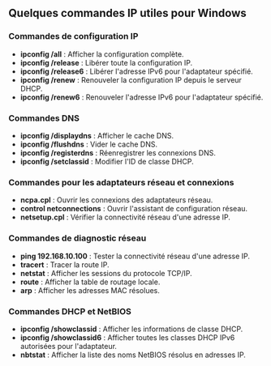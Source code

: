 ## Quelques commandes IP utiles pour Windows  

### Commandes de configuration IP  
- **ipconfig /all** : Afficher la configuration complète.  
- **ipconfig /release** : Libérer toute la configuration IP.  
- **ipconfig /release6** : Libérer l'adresse IPv6 pour l'adaptateur spécifié.  
- **ipconfig /renew** : Renouveler la configuration IP depuis le serveur DHCP.  
- **ipconfig /renew6** : Renouveler l'adresse IPv6 pour l'adaptateur spécifié.  

### Commandes DNS  
- **ipconfig /displaydns** : Afficher le cache DNS.  
- **ipconfig /flushdns** : Vider le cache DNS.  
- **ipconfig /registerdns** : Réenregistrer les connexions DNS.  
- **ipconfig /setclassid** : Modifier l'ID de classe DHCP.  

### Commandes pour les adaptateurs réseau et connexions  
- **ncpa.cpl** : Ouvrir les connexions des adaptateurs réseau.  
- **control netconnections** : Ouvrir l'assistant de configuration réseau.  
- **netsetup.cpl** : Vérifier la connectivité réseau d'une adresse IP.  

### Commandes de diagnostic réseau  
- **ping 192.168.10.100** : Tester la connectivité réseau d'une adresse IP.  
- **tracert** : Tracer la route IP.  
- **netstat** : Afficher les sessions du protocole TCP/IP.  
- **route** : Afficher la table de routage locale.  
- **arp** : Afficher les adresses MAC résolues.  

### Commandes DHCP et NetBIOS  
- **ipconfig /showclassid** : Afficher les informations de classe DHCP.  
- **ipconfig /showclassid6** : Afficher toutes les classes DHCP IPv6 autorisées pour l'adaptateur.  
- **nbtstat** : Afficher la liste des noms NetBIOS résolus en adresses IP.  

